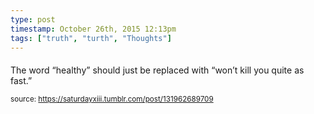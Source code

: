 ```yaml
---
type: post
timestamp: October 26th, 2015 12:13pm
tags: ["truth", "turth", "Thoughts"]
---
```

####
                    
The word “healthy” should just be replaced with “won’t kill you quite as fast.”

                
                
                
                
                
                
                                
<small>source: https://saturdayxiii.tumblr.com/post/131962689709</small>